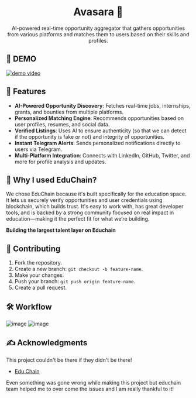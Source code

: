 <h1 align="center">Avasara 🎯</h1>

<p align="center">AI-powered real-time opportunity aggregator that gathers opportunities from various platforms and matches them to users based on their skills and profiles.</p>

## 🎥 DEMO
[![demo video](https://i.vimeocdn.com/video/2008512123-7fd3492cb683e1ee2b72c798b648d6f217a2a3eb1210f5d79ac7d32a80ab2de8-d?mw=3400&mh=1913&q=70)](https://player.vimeo.com/video/1074352352?h=6996007093&amp;badge=0&amp;autopause=0&amp;player_id=0&amp;app_id=58479)

## 📙 Features
- **AI-Powered Opportunity Discovery**: Fetches real-time jobs, internships, grants, and bounties from multiple platforms.
- **Personalized Matching Engine**: Recommends opportunities based on user profiles, resumes, and social data.
- **Verified Listings**: Uses AI to ensure authenticity (so that we can detect if the opportunity is fake or not) and integrity of opportunities.
- **Instant Telegram Alerts**: Sends personalized notifications directly to users via Telegram.
- **Multi-Platform Integration**: Connects with LinkedIn, GitHub, Twitter, and more for profile analysis and updates.

## 🤔 Why I used EduChain?
We chose EduChain because it's built specifically for the education space. It lets us securely verify opportunities and user credentials using blockchain, which builds trust. It's easy to work with, has great developer tools, and is backed by a strong community focused on real impact in education—making it the perfect fit for what we’re building.

**Building the largest talent layer on Educhain**

## 🤗 Contributing
1. Fork the repository.
2. Create a new branch: `git checkout -b feature-name`.
3. Make your changes.
4. Push your branch: `git push origin feature-name`.
5. Create a pull request.

## 🛠️ Workflow
![image](https://github.com/user-attachments/assets/d9e3296a-a49b-46b6-a2e2-225569ea70ff)
![image](https://github.com/user-attachments/assets/3cbb9581-0136-4f24-8fa8-93cae978da79)

## ✍ Acknowledgments
This project couldn't be there if they didn't be there!
- [Edu Chain](https://educhain.xyz/)

Even something was gone wrong while making this project but educhain team helped me to over come the issues and I am really thankful to it!
